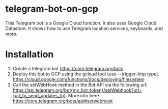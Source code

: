 # telegram-bot-on-gcp
This Telegram bot is a Google Cloud function. It also uses Google Cloud Datastore. It shows how to use Telegram location services, keyboards, and more.

# Installation
1. Create a telegram bot https://core.telegram.org/bots
2. Deploy this bot to GCP using the gcloud tool (use --trigger-http type). https://cloud.google.com/functions/docs/deploying/filesystem
3. Call the setWebHook method in the Bot API via the following url:
https://api.telegram.org/bot{my_bot_token}/setWebhook?url={url_to_send_updates_to}.
More info here https://core.telegram.org/bots/api#setwebhook

